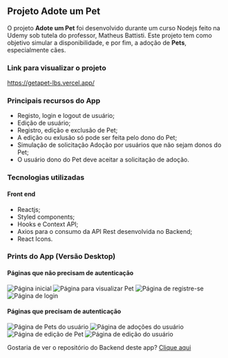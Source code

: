 ## Projeto Adote um Pet
O projeto **Adote um Pet** foi desenvolvido durante um curso Nodejs feito na Udemy sob tutela do professor, Matheus Battisti.
Este projeto tem como objetivo simular a disponibilidade, e por fim, a adoção de **Pets**, especialmente cães.

### Link para visualizar o projeto
<https://getapet-lbs.vercel.app/>

### Principais recursos do App
* Registo, login e logout de usuário;
* Edição de usuário;
* Registro, edição e exclusão de Pet;
* A edição ou exlusão só pode ser feita pelo dono do Pet;
* Simulação de solicitação Adoção por usuários que não sejam donos do Pet;
* O usuário dono do Pet deve aceitar a solicitação de adoção.

### Tecnologias utilizadas
#### Front end
* Reactjs;
* Styled components;
* Hooks e Context API;
* Axios para o consumo da API Rest desenvolvida no Backend;
* React Icons.
### Prints do App (Versão Desktop)
#### Páginas que não precisam de autenticação
<img alt="Página inicial" src="https://i.ibb.co/NL2ZNG4/adote-home.png">
<img alt="Página para visualizar Pet" src="https://i.ibb.co/hXKt26x/adote-pet.png">
<img alt="Página de registre-se" src="https://i.ibb.co/Tw1DW0t/adote-login.png">
<img alt="Página de login" src="https://i.ibb.co/1sb4sjx/adote-register.png">

#### Páginas que precisam de autenticação
<img alt="Página de Pets do usuário" src="https://i.ibb.co/xS9YYv1/adote-my-pets.png">
<img alt="Página de adoções do usuário" src="https://i.ibb.co/rkSnY7q/adote-my-adoptions.png">
<img alt="Página de edição de Pet" src="https://i.ibb.co/YQq4HkN/adote-pet-edit.png">
<img alt="Página de edição do usuário" src="https://i.ibb.co/BtK76JQ/adote-profile.png">

Gostaria de ver o repositório do Backend deste app?
[Clique aqui](https://github.com/LucasBargas/get_a_pet_backend)
